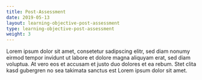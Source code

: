 ```yaml
---
title: Post-Assessment 
date: 2019-05-13
layout: learning-objective-post-assessment
type: learning-objective-post-assessment
weight: 3
---
```

Lorem ipsum dolor sit amet, consetetur sadipscing elitr, sed diam nonumy eirmod
tempor invidunt ut labore et dolore magna aliquyam erat, sed diam voluptua. At
vero eos et accusam et justo duo dolores et ea rebum. Stet clita kasd gubergren
no sea takimata sanctus est Lorem ipsum dolor sit amet.

